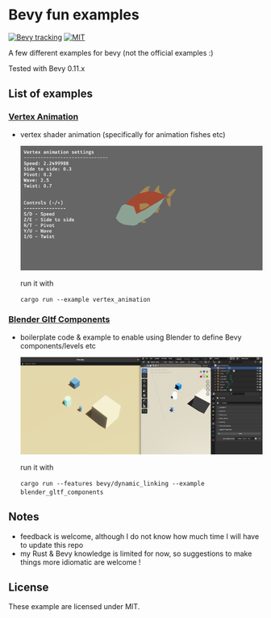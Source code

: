 
# Bevy fun examples

[![Bevy tracking](https://img.shields.io/badge/Bevy%20tracking-released%20version-lightblue)](https://github.com/bevyengine/bevy/blob/main/docs/plugins_guidelines.md#main-branch-tracking)
[![MIT](https://img.shields.io/badge/license-Mit-blue.svg)](./LICENSE)

A few different examples for bevy (not the official examples :)

Tested with Bevy 0.11.x


## List of examples

### [Vertex Animation](./examples/vertex_animation/README.md)

- vertex shader animation (specifically for animation fishes etc) 


    ![demo](./examples/vertex_animation/vertex_animation_fishy.gif)


    run it with 
    
    ```cargo run --example vertex_animation```


### [Blender Gltf Components](./examples/blender_gltf_components/README.md)

- boilerplate code & example to enable using Blender to define Bevy components/levels etc


    ![demo](./examples/blender_gltf_components/_docs/blender_gltf_components.png)


    run it with 
    
    ```cargo run --features bevy/dynamic_linking --example blender_gltf_components```




## Notes

- feedback is welcome, although I do not know how much time I will have to update this repo
- my Rust & Bevy knowledge is limited for now, so suggestions to make things more idiomatic are welcome !

## License

These example are licensed under MIT.
